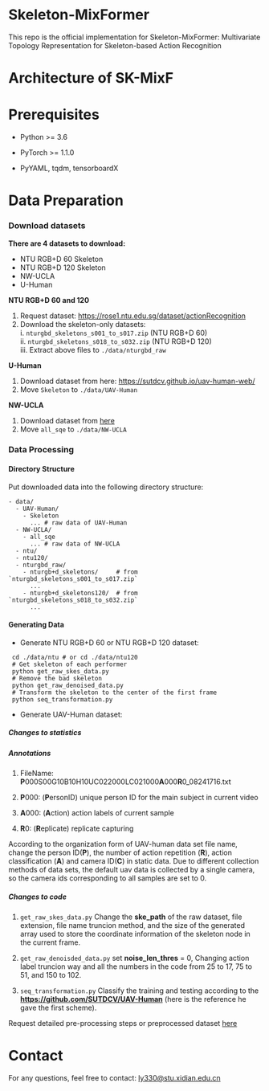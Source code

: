# Skeleton-MixFormer
This repo is the official implementation for Skeleton-MixFormer: Multivariate Topology Representation for Skeleton-based Action Recognition

# Architecture of SK-MixF







# Prerequisites

+ Python >= 3.6

+ PyTorch >= 1.1.0

+ PyYAML, tqdm, tensorboardX

# Data Preparation

### Download datasets

**There are 4 datasets to download:**
+ NTU RGB+D 60 Skeleton
+ NTU RGB+D 120 Skeleton
+ NW-UCLA
+ U-Human

**NTU RGB+D 60 and 120**

1. Request dataset: https://rose1.ntu.edu.sg/dataset/actionRecognition
2. Download the skeleton-only datasets:  
    i. ```nturgbd_skeletons_s001_to_s017.zip``` (NTU RGB+D 60)  
    ii. ```nturgbd_skeletons_s018_to_s032.zip``` (NTU RGB+D 120)  
    iii. Extract above files to ```./data/nturgbd_raw```  

**U-Human**

1. Download dataset from here: https://sutdcv.github.io/uav-human-web/
2. Move ```Skeleton``` to ```./data/UAV-Human```

**NW-UCLA**

1. Download dataset from [here](https://drive.google.com/file/d/1wWhgqMEQlrCKcJHu6W72Zk_iloS7_JJw/view?usp=share_link)
2. Move ```all_sqe``` to ```./data/NW-UCLA```



### Data Processing

#### Directory Structure

Put downloaded data into the following directory structure:
~~~
- data/
  - UAV-Human/
    - Skeleton
      ... # raw data of UAV-Human
  - NW-UCLA/
    - all_sqe
      ... # raw data of NW-UCLA
  - ntu/
  - ntu120/
  - nturgbd_raw/
    - nturgb+d_skeletons/     # from `nturgbd_skeletons_s001_to_s017.zip`
      ...
    - nturgb+d_skeletons120/  # from `nturgbd_skeletons_s018_to_s032.zip`
      ...
~~~

#### Generating Data

+ Generate NTU RGB+D 60 or NTU RGB+D 120 dataset:
~~~
 cd ./data/ntu # or cd ./data/ntu120
 # Get skeleton of each performer
 python get_raw_skes_data.py
 # Remove the bad skeleton 
 python get_raw_denoised_data.py
 # Transform the skeleton to the center of the first frame
 python seq_transformation.py
~~~
+ Generate UAV-Human dataset:

##### Changes to statistics  
##### Annotations  

1. FileName: **P**000S00G10B10H10UC022000LC021000**A**000**R**0_08241716.txt  

2. **P**000: (**P**ersonID) unique person ID for the main subject in current video

3. **A**000: (**A**ction) action labels of current sample  

4. **R**0: (**R**eplicate) replicate capturing  

According to the organization form of UAV-human data set file name, change the person ID(**P**), the number of action repetition (**R**), action classification (**A**) and camera ID(**C**) in static data. Due to different collection methods of data sets, the default uav data is collected by a single camera, so the camera ids corresponding to all samples are set to 0.

##### Changes to code 

1. ```get_raw_skes_data.py``` Change the **ske_path** of the raw dataset, file extension, file name truncion method, and the size of the generated array used to store the coordinate information of the skeleton node in the current frame.

2. ```get_raw_denoisded_data.py``` set **noise_len_thres** = 0, Changing action label truncion way and all the numbers in the code from 25 to 17, 75 to 51, and 150 to 102. 

3. ```seq_transformation.py``` Classify the training and testing according to the **https://github.com/SUTDCV/UAV-Human** (here is the reference he gave the first scheme).

Request detailed pre-processing steps or preprocessed dataset [here](https://github.com/back330/UVA-Human-Skeleton-Preprocessing)
# Contact
For any questions, feel free to contact: ly330@stu.xidian.edu.cn
